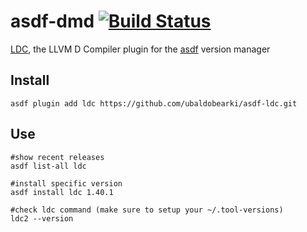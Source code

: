 # asdf-dmd [![Build Status](https://travis-ci.org/sylph01/asdf-dmd.svg?branch=master)](https://travis-ci.org/sylph01/asdf-dmd)

[LDC](https://github.com/ldc-developers/ldc), the LLVM D Compiler plugin for the [asdf](https://github.com/asdf-vm/asdf) version manager

## Install

```
asdf plugin add ldc https://github.com/ubaldobearki/asdf-ldc.git
```

## Use
```shell
#show recent releases
asdf list-all ldc

#install specific version
asdf install ldc 1.40.1

#check ldc command (make sure to setup your ~/.tool-versions)
ldc2 --version
```

